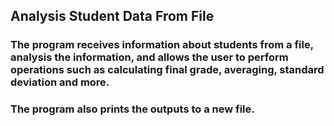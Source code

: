 ## Analysis Student Data From File
### The program receives information about students from a file, analysis the information, and allows the user to perform operations such as calculating final grade, averaging, standard deviation and more.
### The program also prints the outputs to a new file.
